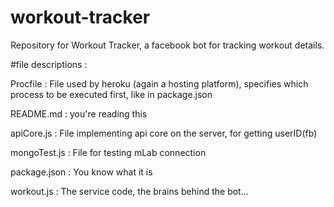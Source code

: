 # workout-tracker
Repository for Workout Tracker, a facebook bot for tracking workout details.

#file descriptions :

Procfile : 		File used by heroku (again a hosting platform), specifies which process to be executed first, like in package.json

README.md :		you're reading this

apiCore.js :		File implementing api core on the server, for getting userID(fb)

mongoTest.js :	File for testing mLab connection

package.json :	You know what it is

workout.js :		The service code, the brains behind the bot...